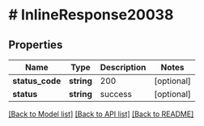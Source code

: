 # # InlineResponse20038

## Properties

Name | Type | Description | Notes
------------ | ------------- | ------------- | -------------
**status_code** | **string** | 200 | [optional]
**status** | **string** | success | [optional]

[[Back to Model list]](../../README.md#models) [[Back to API list]](../../README.md#endpoints) [[Back to README]](../../README.md)
